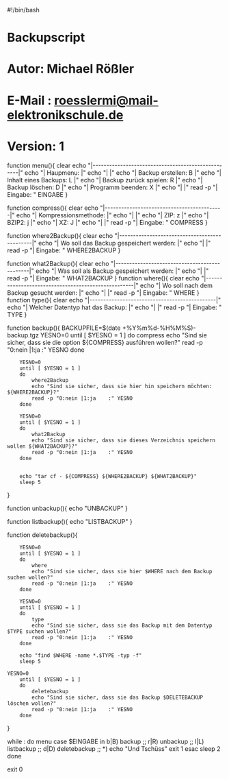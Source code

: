 #!/bin/bash

# Backupscript
# Autor: Michael Rößler
# E-Mail : roesslermi@mail-elektronikschule.de
# Version: 1


function menu(){
	clear
	echo "|---------------------------------------------------|"
	echo "| Haupmenu:                                         |"
	echo "|                                                   |"
        echo "|      Backup erstellen:              B             |"
	echo "|      Inhalt eines Backups:          L             |"
	echo "|      Backup zurück spielen:         R             |"
	echo "|      Backup löschen:                D             |"
	echo "|      Programm beenden:              X             |"
	echo "|                                                   |"
	read -p "| Eingabe: " EINGABE
}


function compress(){
	clear
	echo "|-------------------------------------------|"
	echo "| Kompressionsmethode:                      |"
	echo "|                                           |"
	echo "|      ZIP:                   z             |"
	echo "|      BZIP2:                 j             |"
	echo "|      XZ:                    J             |"
	echo "|                                           |"
	read -p "| Eingabe: " COMPRESS
}


function where2Backup(){
	clear
	echo "|----------------------------------------------|"
	echo "| Wo soll das Backup gespeichert werden:       |"
	echo "|                                              |"
	read -p "| Eingabe: " WHERE2BACKUP
}


function what2Backup(){
	clear
	echo "|----------------------------------------------|"
	echo "| Was soll als Backup gespeichert werden:      |"
	echo "|                                              |"
	read -p "| Eingabe: " WHAT2BACKUP
}
 function where(){
	clear
	echo "|----------------------------------------------------|"
	echo "| Wo soll nach dem Backup gesucht werden:            |"
	echo "|                                                    |"
	read -p "| Eingabe: " WHERE
}
function type(){
	clear
	echo "|----------------------------------------------|"
	echo "| Welcher Datentyp hat das Backup:             |"
	echo "|                                              |"
	read -p "| Eingabe: " TYPE
}

function backup(){
        BACKUPFILE=$(date +%Y%m%d-%H%M%S)-backup.tgz
        YESNO=0
        until [ $YESNO = 1 ]
        do
            compress
            echo "Sind sie sicher, dass sie die option ${COMPRESS} ausführen wollen?"
            read -p "0:nein |1:ja    :" YESNO
        done

        YESNO=0
        until [ $YESNO = 1 ]
        do
            where2Backup
            echo "Sind sie sicher, dass sie hier hin speichern möchten: ${WHERE2BACKUP}?"
            read -p "0:nein |1:ja    :" YESNO
        done

        YESNO=0
        until [ $YESNO = 1 ]
        do
            what2Backup
            echo "Sind sie sicher, dass sie dieses Verzeichnis speichern wollen ${WHAT2BACKUP}?"
            read -p "0:nein |1:ja    :" YESNO
        done


        echo "tar cf - ${COMPRESS} ${WHERE2BACKUP} ${WHAT2BACKUP}"
        sleep 5
}

function unbackup(){
	echo "UNBACKUP"
}

function listbackup(){
	echo "LISTBACKUP"
}

function deletebackup(){
	
        YESNO=0
        until [ $YESNO = 1 ]
        do
            where
            echo "Sind sie sicher, dass sie hier $WHERE nach dem Backup suchen wollen?"
            read -p "0:nein |1:ja    :" YESNO
        done

        YESNO=0
        until [ $YESNO = 1 ]
        do
            type
            echo "Sind sie sicher, dass sie das Backup mit dem Datentyp $TYPE suchen wollen?"
            read -p "0:nein |1:ja    :" YESNO
        done
        
        echo "find $WHERE -name *.$TYPE -typ -f"
        sleep 5
	
	YESNO=0
        until [ $YESNO = 1 ]
        do
            deletebackup
            echo "Sind sie sicher, dass sie das Backup $DELETEBACKUP löschen wollen?"
            read -p "0:nein |1:ja    :" YESNO
        done

	
}

while :
do
	menu
	case $EINGABE in
		b|B)
			backup
			;;
		r|R)
			unbackup
			;;
		l|L)
			listbackup
			;;
		d|D)
			deletebackup
			;;
		*)
			echo "Und Tschüss"
			exit 1
	esac
	sleep 2
done

exit 0

